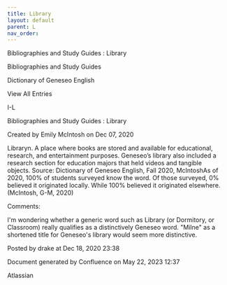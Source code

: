 ```yaml
---
title: Library
layout: default
parent: L
nav_order:
---
```


Bibliographies and Study Guides : Library

Bibliographies and Study Guides

Dictionary of Geneseo English

View All Entries

I-L

Bibliographies and Study Guides : Library

Created by  Emily McIntosh on Dec 07, 2020

Libraryn. A place where books are stored and available for educational, research, and entertainment purposes. Geneseo’s library also included a research section for education majors that held videos and tangible objects. Source: Dictionary of Geneseo English, Fall 2020, McIntoshAs of 2020, 100% of students surveyed know the word. Of those surveyed, 0% believed it originated locally. While 100% believed it originated elsewhere.(McIntosh, G-M, 2020)

Comments:

I'm wondering whether a generic word such as Library (or Dormitory, or Classroom) really qualifies as a distinctively Geneseo word. &quot;Milne&quot; as a shortened title for Geneseo's library would seem more distinctive.

Posted by drake at Dec 18, 2020 23:38

Document generated by Confluence on May 22, 2023 12:37

Atlassian
